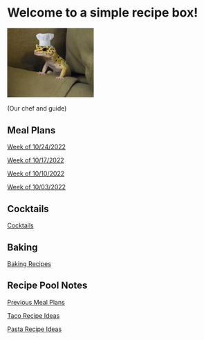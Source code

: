 # Welcome to a simple recipe box!

<img src="./lizard_chef.jpg" alt="Our Hero" width="200"/>

(Our chef and guide) 

## Meal Plans

[Week of 10/24/2022](./mealplan20221024.md)

[Week of 10/17/2022](./mealplan20221017.md)

[Week of 10/10/2022](./mealplan20221010.md)

[Week of 10/03/2022](./mealplan20221003.md)


## Cocktails

[Cocktails](./CockTailIndex.md)

## Baking

[Baking Recipes](./BakingIndex.md)

## Recipe Pool Notes

[Previous Meal Plans](./PreviousMealPlansIndex.md)

[Taco Recipe Ideas](./TacoRecipeIdeas.md)

[Pasta Recipe Ideas](./PastaRecipeIdeas.md)